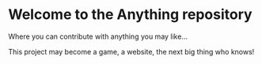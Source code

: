 # Welcome to the Anything repository

Where you can contribute with anything you may like...

This project may become a game, a website, the next big thing who knows!
